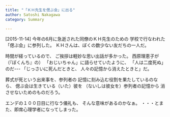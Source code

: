 ```yaml
---
title: "「ＫＨ先生を偲ぶ会」に出る"
author: Satoshi Nakagawa
category: Summary

---
```


[2015-11-14]  今年の6月に急逝された同僚のＫＨ先生のための
学校で行なわれた「偲ぶ会」に参列した。
ＫＨさんは、ぼくの数少ない友だちの一人だ。

 時間が経っているので、
ご挨拶は軽妙な思い出話が多かった。
西原理恵子が（『ぼくんち』の）
「おじいちゃん」に語らせていたように、
「人は二度死ぬ」のだ---
「じっさいに死んだときと、
人々の記憶から消えたときと」だ。

 葬式が死という出来事を、参列者の
記憶に刻み込む役割を果たしているのなら、
偲ぶ会は生きている（いた）彼を
（ないしは彼女を）参列者の記憶から
消させないためのものだろう。

 エンデの１００日目に行なう儀礼も、
そんな意味があるのかなぁ。
・・・とまた、即席心理学者になってしまった。

